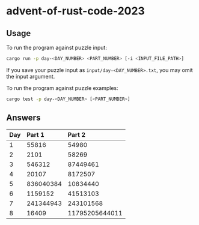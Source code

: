 # advent-of-rust-code-2023

## Usage

To run the program against puzzle input:
```bash
cargo run -p day-<DAY_NUMBER> <PART_NUMBER> [-i <INPUT_FILE_PATH>]
```

If you save your puzzle input as `input/day-<DAY_NUMBER>.txt`, you may omit the input argument.

To run the program against puzzle examples:
```bash
cargo test -p day-<DAY_NUMBER> [<PART_NUMBER>]
```

## Answers

| Day | Part 1 | Part 2 |
| :- | :- | :- |
| 1 | 55816 | 54980 |
| 2 | 2101 | 58269 |
| 3 | 546312 | 87449461 |
| 4 | 20107 | 8172507 |
| 5 | 836040384 | 10834440 |
| 6 | 1159152 | 41513103 |
| 7 | 241344943 | 243101568 |
| 8 | 16409 | 11795205644011 |
